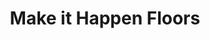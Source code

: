 ---
title: "Make it Happen Floors"
url: /arlington/make-it-happen-floors/
shop: interior decoration
---